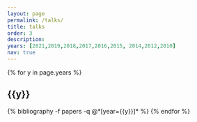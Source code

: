 ```yaml
---
layout: page
permalink: /talks/
title: talks
order: 3
description:
years: [2021,2019,2018,2017,2016,2015, 2014,2012,2010]
nav: true
---
```


<div class="publications">

{% for y in page.years %}
  <h2 class="year">{{y}}</h2>
      {% bibliography -f papers -q @*[year={{y}}]* %}
          {% endfor %}

</div>